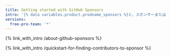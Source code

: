 ```yaml
---
title: Getting started with GitHub Sponsors
intro: '{% data variables.product.prodname_sponsors %}と、スポンサーまたはオープンソースコントリビューターとしての参加のしかたについて学びます。'
versions:
  free-pro-team: '*'
---
```


{% link_with_intro /about-github-sponsors %}

{% link_with_intro /quickstart-for-finding-contributors-to-sponsor %}
